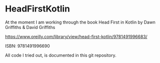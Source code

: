 # HeadFirstKotlin

At the moment I am working through the book Head First in Kotlin by Dawn Griffiths & David Griffiths

https://www.oreilly.com/library/view/head-first-kotlin/9781491996683/

ISBN: 9781491996690

All code I tried out, is documented in this git repository.
